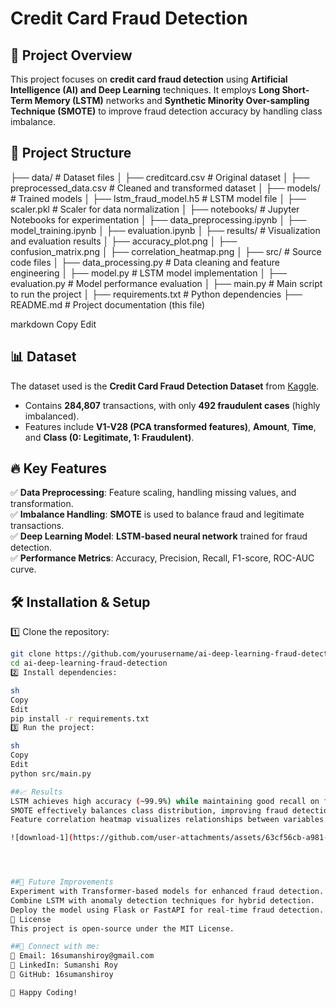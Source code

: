 # Credit Card Fraud Detection  

## 📌 Project Overview  
This project focuses on **credit card fraud detection** using **Artificial Intelligence (AI) and Deep Learning** techniques. It employs **Long Short-Term Memory (LSTM)** networks and **Synthetic Minority Over-sampling Technique (SMOTE)** to improve fraud detection accuracy by handling class imbalance.  

## 📂 Project Structure  
├── data/ # Dataset files │ ├── creditcard.csv # Original dataset │ ├── preprocessed_data.csv # Cleaned and transformed dataset │ ├── models/ # Trained models │ ├── lstm_fraud_model.h5 # LSTM model file │ ├── scaler.pkl # Scaler for data normalization │ ├── notebooks/ # Jupyter Notebooks for experimentation │ ├── data_preprocessing.ipynb │ ├── model_training.ipynb │ ├── evaluation.ipynb │ ├── results/ # Visualization and evaluation results │ ├── accuracy_plot.png │ ├── confusion_matrix.png │ ├── correlation_heatmap.png │ ├── src/ # Source code files │ ├── data_processing.py # Data cleaning and feature engineering │ ├── model.py # LSTM model implementation │ ├── evaluation.py # Model performance evaluation │ ├── main.py # Main script to run the project │ ├── requirements.txt # Python dependencies ├── README.md # Project documentation (this file)

markdown
Copy
Edit

## 📊 Dataset  
The dataset used is the **Credit Card Fraud Detection Dataset** from [Kaggle](https://www.kaggle.com/mlg-ulb/creditcardfraud).  
- Contains **284,807** transactions, with only **492 fraudulent cases** (highly imbalanced).  
- Features include **V1-V28 (PCA transformed features)**, **Amount**, **Time**, and **Class (0: Legitimate, 1: Fraudulent)**.  

## 🔥 Key Features  
✅ **Data Preprocessing**: Feature scaling, handling missing values, and transformation.  
✅ **Imbalance Handling**: **SMOTE** is used to balance fraud and legitimate transactions.  
✅ **Deep Learning Model**: **LSTM-based neural network** trained for fraud detection.  
✅ **Performance Metrics**: Accuracy, Precision, Recall, F1-score, ROC-AUC curve.  

## 🛠 Installation & Setup  
1️⃣ Clone the repository:  
```sh
git clone https://github.com/yourusername/ai-deep-learning-fraud-detection.git
cd ai-deep-learning-fraud-detection
2️⃣ Install dependencies:

sh
Copy
Edit
pip install -r requirements.txt
3️⃣ Run the project:

sh
Copy
Edit
python src/main.py

##📈 Results
LSTM achieves high accuracy (~99.9%) while maintaining good recall on fraud cases.
SMOTE effectively balances class distribution, improving fraud detection performance.
Feature correlation heatmap visualizes relationships between variables.

![download-1](https://github.com/user-attachments/assets/63cf56cb-a981-4d4f-9001-f89b4d5292df)




##🤖 Future Improvements
Experiment with Transformer-based models for enhanced fraud detection.
Combine LSTM with anomaly detection techniques for hybrid detection.
Deploy the model using Flask or FastAPI for real-time fraud detection.
📄 License
This project is open-source under the MIT License.

##📌 Connect with me:
📧 Email: 16sumanshiroy@gmail.com
🔗 LinkedIn: Sumanshi Roy
🐍 GitHub: 16sumanshiroy

🚀 Happy Coding!

